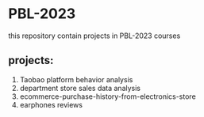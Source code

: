 # PBL-2023
this repository contain projects in PBL-2023 courses
## projects:
1. Taobao platform behavior analysis
2. department store sales data analysis
3. ecommerce-purchase-history-from-electronics-store
4. earphones reviews
